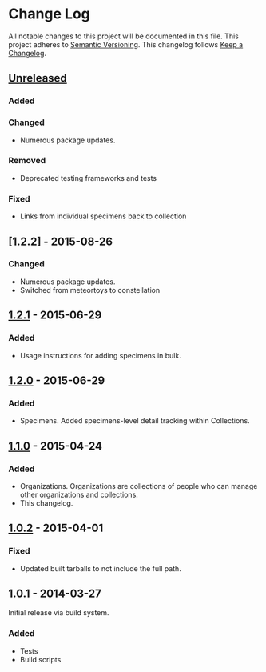 # Change Log
All notable changes to this project will be documented in this file.
This project adheres to [Semantic Versioning](http://semver.org/).
This changelog follows [Keep a Changelog](http://keepachangelog.com/).

## [Unreleased][unreleased]
### Added
### Changed
- Numerous package updates.
### Removed
- Deprecated testing frameworks and tests
### Fixed
- Links from individual specimens back to collection

## [1.2.2] - 2015-08-26
### Changed
- Numerous package updates.
- Switched from meteortoys to constellation

## [1.2.1] - 2015-06-29
### Added
- Usage instructions for adding specimens in bulk.

## [1.2.0] - 2015-06-29
### Added
- Specimens. Added specimens-level detail tracking within Collections.

## [1.1.0] - 2015-04-24
### Added
- Organizations. Organizations are collections of people who can manage other organizations and collections.
- This changelog.

## [1.0.2] - 2015-04-01
### Fixed
- Updated built tarballs to not include the full path.

## 1.0.1 - 2014-03-27
Initial release via build system.

### Added
- Tests
- Build scripts

[unreleased]: https://github.com/TissueHub/TissueHub/compare/v1.2.2...HEAD
[1.2.1]: https://github.com/TissueHub/TissueHub/compare/v1.2.1...v1.2.2
[1.2.1]: https://github.com/TissueHub/TissueHub/compare/v1.2.0...v1.2.1
[1.2.0]: https://github.com/TissueHub/TissueHub/compare/v1.1.0...v1.2.0
[1.1.0]: https://github.com/TissueHub/TissueHub/compare/v1.0.2...v1.1.0
[1.0.2]: https://github.com/TissueHub/TissueHub/compare/v1.0.1...v1.0.2
